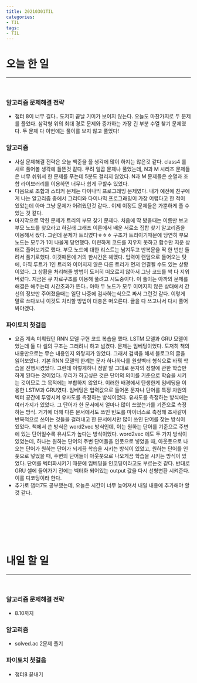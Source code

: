 ```yaml
---  
title: 20210301TIL  
categories: 
- TIL 
tags: 
- TIL 
---   
```

# 오늘 한 일  
------
<br/>

### 알고리즘 문제해결 전략  
- 챕터 8이 너무 길다.. 도저히 끝날 기미가 보이지 않는다. 오늘도 마찬가지로 두 문제를 풀었다. 삼각형 위의 최대 경로 문제와 증가하는 가장 긴 부분 수열 찾기 문제였다. 두 문제 다 이번에는 풀이를 보지 않고 풀었다!   

### 알고리즘  
- 사실 문제해결 전략은 오늘 백준을 풀 생각에 많이 하지는 않은것 같다. class4 를 새로 풀어볼 생각에 들뜬것 같다. 무려 일곱 문제나 풀었는데, N과 M 시리즈 문제들은 너무 쉬워서 한 문제를 푸는데 5분도 걸리지 않았다. N과 M 문제들은 순열과 조합 라이브러리를 이용하면 너무나 쉽게 구할수 있었다. 
- 다음으로 조합과 스티커 문제는 다이나믹 프로그래밍 문제였다. 내가 예전에 친구에게 나는 알고리즘 중에서 그리디와 다이나믹 프로그래밍이 가장 어렵다고 한 적이 있었는데 아마 그냥 문제가 어려웠던것 같다.. 이제 이정도 문제들은 가뿐하게 풀 수 있는 것 같다.  
- 마지막으로 막힌 문제가 트리의 부모 찾기 문제다. 처음에 딱 봤을때는 이름만 보고 부모 노드를 찾으라고 하길래 그래프 이론에서 배운 서로소 집합 찾기 알고리즘을 이용해서 짰다. 그런데 문제가 트리였다ㅎㅎㅎ 구조가 트리이기때문에 당연히 부모 노드는 모두가 1이 나올게 당연했다. 미련하게 코드를 지우지 못하고 함수만 지운 상태로 풀어보기로 했다. 부모 노드에 대한 리스트는 남겨두고 반복문을 딱 한 번만 돌려서 풀기로했다. 이것때문에 거의 한시간은 헤맸다. 입력이 랜덤으로 들어오는 탓에, 아직 루트가 1인 트리와 이어지지 않은 다른 트리가 먼저 연결될 수도 있는 상황이었다. 그 상황을 처리해줄 방법이 도저히 떠오르지 않아서 그냥 코드를 싹 다 지워버렸다. 지금은 큐 자료구조를 이용해 풀려고 시도중이다. 이 풀이는 아까의 문제를 해결은 해주는데 시간초과가 뜬다.. 아마 두 노드가 모두 이어지지 않은 상태에서 간선의 정보만 주어졌을때는 일단 나중에 검사하는식으로 짜서 그런것 같다. 이렇게 말로 쓰다보니 이것도 처리할 방법이 대충은 떠오른다. 글을 다 쓰고나서 다시 풀어봐야겠다.  


### 파이토치 첫걸음  
- 요즘 계속 미뤄뒀던 RNN 모델 구현 코드 복습을 했다. LSTM 모델과 GRU 모델이었는데 둘 다 셀의 구조는 그러려니 하고 넘겼다. 문제는 임베딩이었다. 도저히 책의 내용만으로는 무슨 내용인지 와닿지가 않았다. 그래서 검색을 해서 블로그의 글을 읽어보았다. 기본 RNN 모델의 한계는 문자 하나하나를 원핫벡터 형식으로 바꿔 학습을 진행시켰었다. 그런데 이렇게하니 정말 말 그대로 문자의 정렬에 관한 학습만 하게 된다는 것이었다. 우리가 하고싶은 것은 단어의 의미를 기준으로 학습을 시키는 것이므로 그 목적에는 부합하지 않았다. 이러한 배경에서 탄생한게 임베딩을 이용한 LSTM과 GRU였다. 임베딩은 입력값으로 들어온 문자나 단어를 특정 차원의 벡터 공간에 투영시켜 유사도를 측정하는 방식이었다. 유사도를 측정하는 방식에는 여러가지가 있었다. 그 단어가 한 문서에서 얼마나 많이 쓰였는가를 기준으로 측정하는 방식. 거기에 더해 다른 문서에서도 쓰인 빈도를 마이너스로 측정해 조사같이 반복적으로 쓰이는 것들을 걸러내고 한 문서에서만 많이 쓰인 단어를 찾는 방식이 있었다. 책에서 쓴 방식은 word2vec 방식인데, 이는 원하는 단어를 기준으로 주변에 있는 단어일수록 유사도가 높다는 방식이었다. word2vec 에도 두 가지 방식이 있었는데, 하나는 원하는 단어의 주변 단어들을 인풋으로 넣었을 때, 아웃풋으로 나오는 단어가 원하는 단어가 되게끔 학습을 시키는 방식이 있었고, 원하는 단어를 인풋으로 넣었을 때, 주변의 단어들이 아웃풋으로 나오게끔 학습을 시키는 방식이 있었다. 단어를 벡터화시키기 때문에 임베딩을 인코딩이라고도 부르는것 같다. 반대로 GRU 셀에 들어가기 전에는 벡터화 되어있는 output 값을 다시 선형변환 시켜준다. 이를 디코딩이라 한다.  
- 추가로 챕터7도 공부했는데, 오늘은 시간이 너무 늦어져서 내일 내용에 추가해야 할 것 같다.  








<br/><br/><br/><br/><br/><br/>

# 내일 할 일 
-----
<br/>


### 알고리즘 문제해결 전략  
- 8.10까지  

### 알고리즘 
- solved.ac 2문제 풀기  

### 파이토치 첫걸음 
- 챕터8 끝내기  
